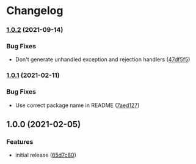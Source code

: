 # Changelog

### [1.0.2](https://www.github.com/google/re2-wasm/compare/v1.0.1...v1.0.2) (2021-09-14)


### Bug Fixes

* Don't generate unhandled exception and rejection handlers ([47df5f5](https://www.github.com/google/re2-wasm/commit/47df5f581089c4f9210188f54374b2285446936b))

### [1.0.1](https://www.github.com/google/re2-wasm/compare/v1.0.0...v1.0.1) (2021-02-11)


### Bug Fixes

* Use correct package name in README ([7aed127](https://www.github.com/google/re2-wasm/commit/7aed12756162a005b75c63e115ce1a78098c2a10))

## 1.0.0 (2021-02-05)


### Features

* initial release ([65d7c80](https://www.github.com/google/re2-wasm/commit/65d7c805511af0d95e3252bb7933020cbe7b0d12))
